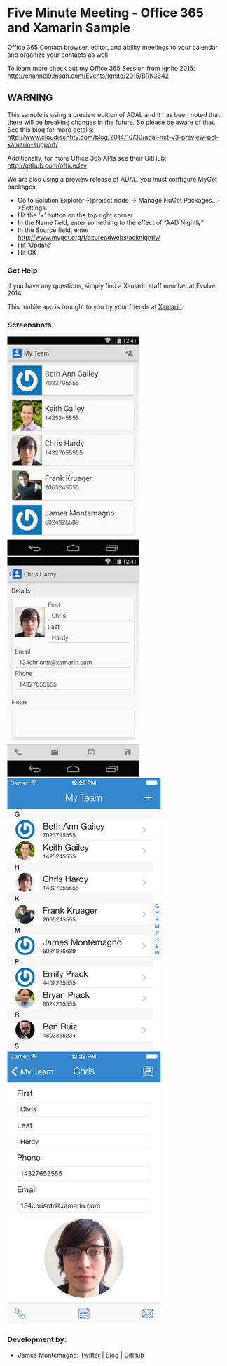 Five Minute Meeting - Office 365 and Xamarin Sample
=========================

Office 365 Contact browser, editor, and ability meetings to your calendar and organize your contacts as well.

To learn more check out my Office 365 Session from Ignite 2015: http://channel9.msdn.com/Events/Ignite/2015/BRK3342

## WARNING
This sample is using a preview edition of ADAL and it has been noted that there will be breaking changes in the future. So please be aware of that. See this blog for more details: http://www.cloudidentity.com/blog/2014/10/30/adal-net-v3-preview-pcl-xamarin-support/

Additionally, for more Office 365 APIs see their GitHub: http://github.com/officedev

We are also using a preview release of ADAL, you must configure MyGet packages:

* Go to Solution Explorer->[project node]-> Manage NuGet Packages…->Settings.
* Hit the ‘+’ button on the top right corner
* In the Name field, enter something to the effect of “AAD Nightly”
* In the Source field, enter  http://www.myget.org/f/azureadwebstacknightly/
* Hit ‘Update’
* Hit OK


### Get Help

If you have any questions, simply find a Xamarin staff member at Evolve 2014.

This mobile app is brought to you by your friends at [Xamarin](http://www.xamarin.com/).

### Screenshots

![](Screenshots/android1.png) ![](Screenshots/android2.png)
![](Screenshots/ios1.png) ![](Screenshots/ios2.png)

### Development by:
- James Montemagno: [Twitter](http://www.twitter.com/jamesmontemagno) | [Blog](http://motzcod.es) | [GitHub](http://www.github.com/jamesmontemagno)
